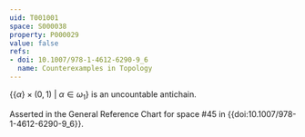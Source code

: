 ```yaml
---
uid: T001001
space: S000038
property: P000029
value: false
refs:
- doi: 10.1007/978-1-4612-6290-9_6
  name: Counterexamples in Topology
---
```


$\{\{\alpha\} \times (0,1) \ |\ \alpha \in \omega_1 \}$ is an uncountable antichain.

Asserted in the General Reference Chart for space #45 in
{{doi:10.1007/978-1-4612-6290-9_6}}.

